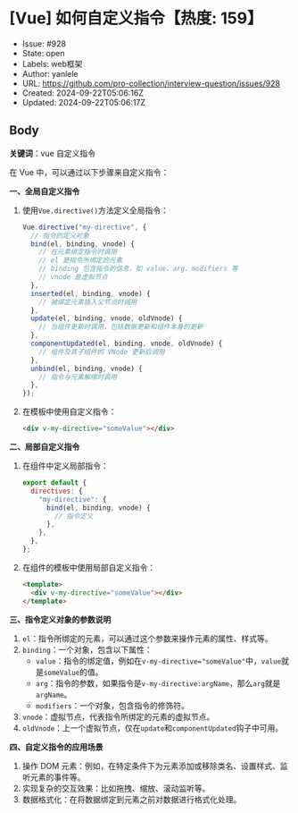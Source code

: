 # [Vue] 如何自定义指令【热度: 159】

- Issue: #928
- State: open
- Labels: web框架
- Author: yanlele
- URL: https://github.com/pro-collection/interview-question/issues/928
- Created: 2024-09-22T05:06:16Z
- Updated: 2024-09-22T05:06:17Z

## Body

**关键词**：vue 自定义指令

在 Vue 中，可以通过以下步骤来自定义指令：

**一、全局自定义指令**

1. 使用`Vue.directive()`方法定义全局指令：

   ```javascript
   Vue.directive("my-directive", {
     // 指令的定义对象
     bind(el, binding, vnode) {
       // 在元素绑定指令时调用
       // el 是指令所绑定的元素
       // binding 包含指令的信息，如 value、arg、modifiers 等
       // vnode 是虚拟节点
     },
     inserted(el, binding, vnode) {
       // 被绑定元素插入父节点时调用
     },
     update(el, binding, vnode, oldVnode) {
       // 当组件更新时调用，包括数据更新和组件本身的更新
     },
     componentUpdated(el, binding, vnode, oldVnode) {
       // 组件及其子组件的 VNode 更新后调用
     },
     unbind(el, binding, vnode) {
       // 指令与元素解绑时调用
     },
   });
   ```

2. 在模板中使用自定义指令：
   ```html
   <div v-my-directive="someValue"></div>
   ```

**二、局部自定义指令**

1. 在组件中定义局部指令：

   ```javascript
   export default {
     directives: {
       "my-directive": {
         bind(el, binding, vnode) {
           // 指令定义
         },
       },
     },
   };
   ```

2. 在组件的模板中使用局部自定义指令：
   ```html
   <template>
     <div v-my-directive="someValue"></div>
   </template>
   ```

**三、指令定义对象的参数说明**

1. `el`：指令所绑定的元素，可以通过这个参数来操作元素的属性、样式等。
2. `binding`：一个对象，包含以下属性：
   - `value`：指令的绑定值，例如在`v-my-directive="someValue"`中，`value`就是`someValue`的值。
   - `arg`：指令的参数，如果指令是`v-my-directive:argName`，那么`arg`就是`argName`。
   - `modifiers`：一个对象，包含指令的修饰符。
3. `vnode`：虚拟节点，代表指令所绑定的元素的虚拟节点。
4. `oldVnode`：上一个虚拟节点，仅在`update`和`componentUpdated`钩子中可用。

**四、自定义指令的应用场景**

1. 操作 DOM 元素：例如，在特定条件下为元素添加或移除类名、设置样式、监听元素的事件等。
2. 实现复杂的交互效果：比如拖拽、缩放、滚动监听等。
3. 数据格式化：在将数据绑定到元素之前对数据进行格式化处理。

